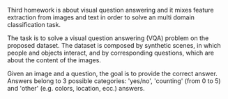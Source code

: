 Third homework is about visual question answering and it mixes feature extraction from images and text in order to solve an multi domain classification task.

The task is to solve a visual question answering (VQA) problem on the proposed dataset. The dataset is composed by synthetic scenes, in which people and objects interact, and by corresponding questions, which are about the content of the images. 

Given an image and a question, the goal is to provide the correct answer. Answers belong to 3 possible categories: 'yes/no', 'counting' (from 0 to 5) and 'other' (e.g. colors, location, ecc.) answers. 
